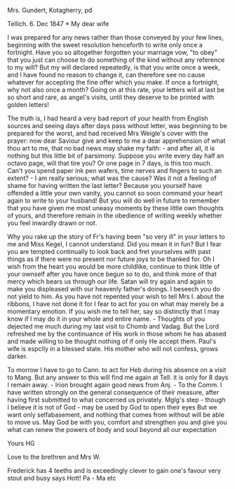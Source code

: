 Mrs. Gundert, Kotagherry, pd

 Tellich. 6. Dec 1847
 <Monday>*
My dear wife

I was prepared for any news rather than those conveyed by your few lines, beginning with the sweet resolution henceforth to write only once a fortnight. Have you so altogether forgotten your marriage vow, "to obey" that you just can choose to do something of the kind without any reference to my will? But my will declared repeatedly, is that you write once a week, and I have found no reason to change it, can therefore see no cause whatever for accepting the fine offer which you make. If once a fortnight, why not also once a month? Going on at this rate, your letters will at last be so short and rare, as angel's visits, until they deserve to be printed with golden letters!

The truth is, I had heard a very bad report of your health from English sources and seeing days after days pass without letter, was beginning to be prepared for the worst, and had received Mrs Weigle's cover with the prayer: now dear Saviour give and keep to me a dear apprehension of what thou art to me, that no bad news may shake my faith: - and after all, it is nothing but this little bit of parsimony. Suppose you write every day half an octavo page, will that tire you? Or one page in 7 days, is this too much. Can't you spend paper ink pen wafers, time nerves and fingers to such an extent? - I am really serious; what was the cause? Was it not a feeling of shame for having written the last letter? Because you yourself have offended a little your own vanity, you cannot so soon command your heart again to write to your husband! But you will do well in future to remember that you have given me most uneasy moments by these little own thoughts of yours, and therefore remain in the obedience of writing weekly whether you feel inwardly drawn or not.

Why you rake up the story of Fr's having been "so very ill" in your letters to me and Miss Kegel, I cannot understand. Did you mean it in fun? But I fear you are tempted continually to look back and fret yourselves with past things as if there were no present nor future joys to be thanked for. Oh I wish from the heart you would be more childlike, continue to think little of your ownself after you have once begun so to do, and think more of that mercy which bears us through our life. Satan will try again and again to make you displeased with our heavenly father's doings. I beseech you do not yield to him. As you have not repented your wish to tell Mrs I. about the ribbons, I have not done it for I fear to act for you on what may merely be a momentary emotion. If you wish me to tell her, say so distinctly that I may know if I may do it in your whole and entire name. - Thoughts of you dejected me much during my last visit to Chomb and Vadag. But the Lord refreshed me by the continuance of His work in those whom he has abased and made willing to be thought nothing of if only He accept them. Paul's wife is espclly in a blessed state. His mother who will not confess, grows darker.

To morrow I have to go to Cann. to act for Heb during his absence on a visit to Mang. But any answer to this will find me again at Tell. it is only for 8 days I remain away. - Irion brought again good news from Anj. - To the Comm. I have written strongly on the general consequence of their measure, after having first submitted to what concerned us privately. Mglg's step - though I believe it is not of God - may be used by God to open their eyes But we want only selfabasement, and nothing that comes from without will be able to move us. May God be with you, comfort and strengthen you and give you what can renew the powers of body and soul beyond all our expectation

 Yours HG

Love to the brethren and Mrs W.

Frederick has 4 teeths and is exceedingly clever to gain one's favour very stout and busy says Hott! Pa - Ma etc

